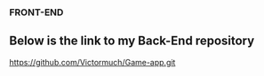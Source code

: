 ### FRONT-END

## Below is the link to my Back-End repository
https://github.com/Victormuch/Game-app.git

